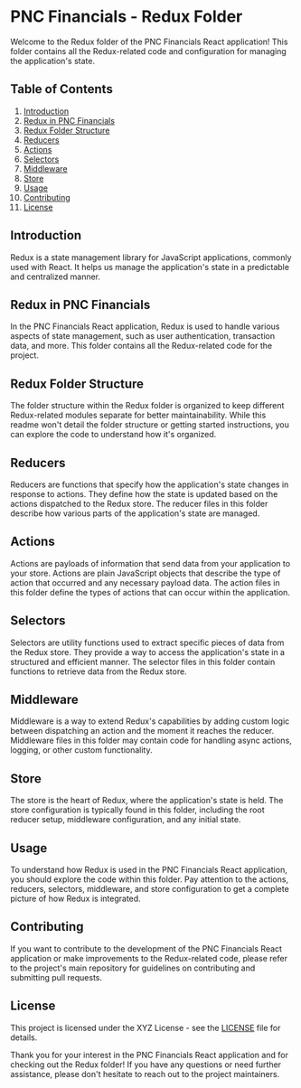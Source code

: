 # PNC Financials - Redux Folder

Welcome to the Redux folder of the PNC Financials React application! This folder contains all the Redux-related code and configuration for managing the application's state.

## Table of Contents

1. [Introduction](#introduction)
2. [Redux in PNC Financials](#redux-in-pnc-financials)
3. [Redux Folder Structure](#redux-folder-structure)
4. [Reducers](#reducers)
5. [Actions](#actions)
6. [Selectors](#selectors)
7. [Middleware](#middleware)
8. [Store](#store)
9. [Usage](#usage)
10. [Contributing](#contributing)
11. [License](#license)

## Introduction

Redux is a state management library for JavaScript applications, commonly used with React. It helps us manage the application's state in a predictable and centralized manner.

## Redux in PNC Financials

In the PNC Financials React application, Redux is used to handle various aspects of state management, such as user authentication, transaction data, and more. This folder contains all the Redux-related code for the project.

## Redux Folder Structure

The folder structure within the Redux folder is organized to keep different Redux-related modules separate for better maintainability. While this readme won't detail the folder structure or getting started instructions, you can explore the code to understand how it's organized.

## Reducers

Reducers are functions that specify how the application's state changes in response to actions. They define how the state is updated based on the actions dispatched to the Redux store. The reducer files in this folder describe how various parts of the application's state are managed.

## Actions

Actions are payloads of information that send data from your application to your store. Actions are plain JavaScript objects that describe the type of action that occurred and any necessary payload data. The action files in this folder define the types of actions that can occur within the application.

## Selectors

Selectors are utility functions used to extract specific pieces of data from the Redux store. They provide a way to access the application's state in a structured and efficient manner. The selector files in this folder contain functions to retrieve data from the Redux store.

## Middleware

Middleware is a way to extend Redux's capabilities by adding custom logic between dispatching an action and the moment it reaches the reducer. Middleware files in this folder may contain code for handling async actions, logging, or other custom functionality.

## Store

The store is the heart of Redux, where the application's state is held. The store configuration is typically found in this folder, including the root reducer setup, middleware configuration, and any initial state.

## Usage

To understand how Redux is used in the PNC Financials React application, you should explore the code within this folder. Pay attention to the actions, reducers, selectors, middleware, and store configuration to get a complete picture of how Redux is integrated.

## Contributing

If you want to contribute to the development of the PNC Financials React application or make improvements to the Redux-related code, please refer to the project's main repository for guidelines on contributing and submitting pull requests.

## License

This project is licensed under the XYZ License - see the [LICENSE](../LICENSE) file for details.

Thank you for your interest in the PNC Financials React application and for checking out the Redux folder! If you have any questions or need further assistance, please don't hesitate to reach out to the project maintainers.